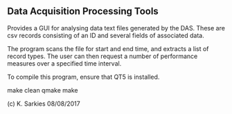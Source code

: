 Data Acquisition Processing Tools
---------------------------------

Provides a GUI for analysing data text files generated by the DAS. These are
csv records consisting of an ID and several fields of associated data.

The program scans the file for start and end time, and extracts a list of
record types. The user can then request a number of performance measures over
a specified time interval.

To compile this program, ensure that QT5 is installed.

make clean
qmake
make

(c) K. Sarkies 08/08/2017

